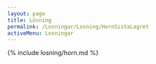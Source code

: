 ```yaml
---
layout: page
title: Lösning
permalink: /Losningar/Losning/HornSistaLagret
activeMenu: Losningar
---
```

<div class="container margin-top">
{% include losning/horn.md %}
</div>